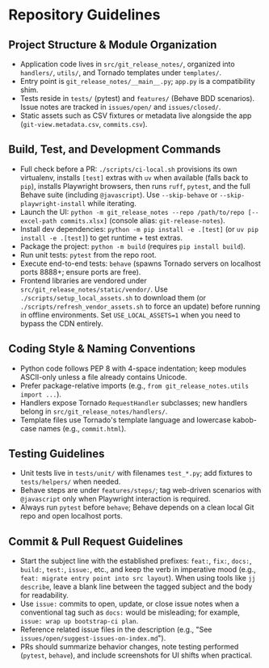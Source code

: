 # Repository Guidelines

## Project Structure & Module Organization
- Application code lives in `src/git_release_notes/`, organized into `handlers/`, `utils/`, and Tornado templates under `templates/`.
- Entry point is `git_release_notes/__main__.py`; `app.py` is a compatibility shim.
- Tests reside in `tests/` (pytest) and `features/` (Behave BDD scenarios). Issue notes are tracked in `issues/open/` and `issues/closed/`.
- Static assets such as CSV fixtures or metadata live alongside the app (`git-view.metadata.csv`, `commits.csv`).

## Build, Test, and Development Commands
- Full check before a PR: `./scripts/ci-local.sh` provisions its own virtualenv, installs `[test]` extras with `uv` when available (falls back to `pip`), installs Playwright browsers, then runs `ruff`, `pytest`, and the full Behave suite (including `@javascript`). Use `--skip-behave` or `--skip-playwright-install` while iterating.
- Launch the UI: `python -m git_release_notes --repo /path/to/repo [--excel-path commits.xlsx]` (console alias: `git-release-notes`).
- Install dev dependencies: `python -m pip install -e .[test]` (or `uv pip install -e .[test]`) to get runtime + test extras.
- Package the project: `python -m build` (requires `pip install build`).
- Run unit tests: `pytest` from the repo root.
- Execute end-to-end tests: `behave` (spawns Tornado servers on localhost ports 8888+; ensure ports are free).
- Frontend libraries are vendored under `src/git_release_notes/static/vendor/`. Use `./scripts/setup_local_assets.sh` to download them (or `./scripts/refresh_vendor_assets.sh` to force an update) before running in offline environments. Set `USE_LOCAL_ASSETS=1` when you need to bypass the CDN entirely.

## Coding Style & Naming Conventions
- Python code follows PEP 8 with 4-space indentation; keep modules ASCII-only unless a file already contains Unicode.
- Prefer package-relative imports (e.g., `from git_release_notes.utils import ...`).
- Handlers expose Tornado `RequestHandler` subclasses; new handlers belong in `src/git_release_notes/handlers/`.
- Template files use Tornado's template language and lowercase kabob-case names (e.g., `commit.html`).

## Testing Guidelines
- Unit tests live in `tests/unit/` with filenames `test_*.py`; add fixtures to `tests/helpers/` when needed.
- Behave steps are under `features/steps/`; tag web-driven scenarios with `@javascript` only when Playwright interaction is required.
- Always run `pytest` before `behave`; Behave depends on a clean local Git repo and open localhost ports.

## Commit & Pull Request Guidelines
- Start the subject line with the established prefixes: `feat:`, `fix:`, `docs:`, `build:`, `test:`, `issue:`, etc., and keep the verb in imperative mood (e.g., `feat: migrate entry point into src layout`). When using tools like `jj describe`, leave a blank line between the tagged subject and the body for readability.
- Use `issue:` commits to open, update, or close issue notes when a conventional tag such as `docs:` would be misleading; for example, `issue: wrap up bootstrap-ci plan`.
- Reference related issue files in the description (e.g., "See `issues/open/suggest-issues-on-index.md`").
- PRs should summarize behavior changes, note testing performed (`pytest`, `behave`), and include screenshots for UI shifts when practical.
